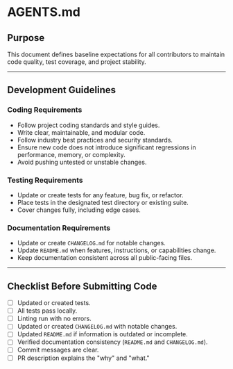 # AGENTS.md

## Purpose
This document defines baseline expectations for all contributors to maintain code quality, test coverage, and project stability.

---

## Development Guidelines

### Coding Requirements
- Follow project coding standards and style guides.
- Write clear, maintainable, and modular code.
- Follow industry best practices and security standards.
- Ensure new code does not introduce significant regressions in performance, memory, or complexity.
- Avoid pushing untested or unstable changes.

### Testing Requirements
- Update or create tests for any feature, bug fix, or refactor.
- Place tests in the designated test directory or existing suite.
- Cover changes fully, including edge cases.

### Documentation Requirements
- Update or create `CHANGELOG.md` for notable changes.
- Update `README.md` when features, instructions, or capabilities change.
- Keep documentation consistent across all public-facing files.

---

## Checklist Before Submitting Code

- [ ] Updated or created tests.
- [ ] All tests pass locally.
- [ ] Linting run with no errors.
- [ ] Updated or created `CHANGELOG.md` with notable changes.
- [ ] Updated `README.md` if information is outdated or incomplete.
- [ ] Verified documentation consistency (`README.md` and `CHANGELOG.md`).
- [ ] Commit messages are clear.
- [ ] PR description explains the "why" and "what."